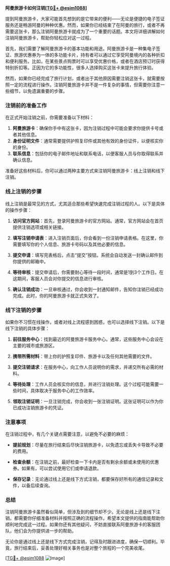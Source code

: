 **阿曼旅游卡如何注销[[TG💪+ @esim1088](https://t.me/s/esim1088)]**

提到阿曼旅游卡，大家可能首先想到的是它带来的便利——无论是便捷的电子签证服务还是畅游阿曼的种种优惠。然而，如果你已经结束了在阿曼的旅行，或者不再需要这张卡，那么注销阿曼旅游卡就成为了一个重要的话题。本文将详细讲解如何注销阿曼旅游卡，帮助你轻松应对这一过程。

首先，我们需要了解阿曼旅游卡的基本功能和用途。阿曼旅游卡是一种集电子签证、旅游优惠券为一体的多功能卡片，持有者可以通过它享受阿曼境内的各种折扣和便利服务。比如，在某些景点购票时可以享受优惠价格，或者在酒店预订时获得特别折扣等。正因为它的多功能性，很多人选择购买这张卡来提升旅行体验。

然而，如果你已经完成了旅行计划，或者出于其他原因需要注销这张卡，就需要按照一定的流程进行操作。注销阿曼旅游卡并不是一件复杂的事情，但需要你注意一些细节，以免遗漏重要的步骤。

### 注销前的准备工作

在正式开始注销之前，你需要准备以下材料：

1. **阿曼旅游卡**：确保你手中有这张卡，因为注销过程中可能会要求你提供卡号或者其他信息。
2. **身份证明文件**：通常需要提供护照复印件或其他有效的身份证件，以便核实你的身份。
3. **联系信息**：包括你的电子邮件地址和联系电话，以便客服人员与你取得联系并确认信息。

准备好这些材料后，你可以通过两种主要方式来注销阿曼旅游卡：线上注销和线下注销。

### 线上注销的步骤

线上注销是最常见的方式，尤其适合那些希望快速完成注销过程的人。以下是具体的操作步骤：

1. **访问官方网站**：首先，登录阿曼旅游卡的官方网站。通常，官方网站会在首页提供注销选项或相关链接。
   
2. **填写注销申请表**：进入注销页面后，你会看到一份注销申请表格。在这里，你需要填写你的个人信息、旅游卡号码以及其他必要的信息。

3. **提交申请**：填写完表格后，点击“提交”按钮。系统会自动发送一封确认邮件到你提供的邮箱中。

4. **等待审核**：提交申请后，你需要耐心等待一段时间，通常是1到3个工作日。在这期间，客服人员会对你提交的信息进行审核。

5. **确认注销成功**：一旦审核通过，你会收到一封通知邮件，告知你注销已经成功完成。此时，你的阿曼旅游卡就正式失效了。

### 线下注销的步骤

如果你不习惯在线操作，或者对线上流程感到困惑，也可以选择线下注销。以下是线下注销的具体步骤：

1. **前往服务中心**：找到最近的阿曼旅游卡服务中心。通常，这些服务中心会设在主要的城市或旅游区。

2. **携带所需材料**：带上你的护照复印件、旅游卡以及任何其他需要的文件。

3. **提交注销请求**：在服务中心，向工作人员说明你的需求，并递交所有必需的材料。

4. **等待处理**：工作人员会核实你的信息，并进行注销处理。这个过程可能需要一些时间，具体取决于服务中心的工作效率。

5. **领取注销证明**：一旦注销完成，你会收到一张注销证明。这张证明可以作为你已成功注销旅游卡的凭证。

### 注意事项

在注销过程中，有几个关键点需要注意，以避免不必要的麻烦：

- **提前规划**：尽量在旅行结束后尽快注销旅游卡，以免遗忘或丢失卡导致不必要的费用。
  
- **检查余额**：在注销之前，最好检查一下卡内是否有剩余余额或未使用的优惠券。如果有，可以尝试使用它们或申请退款。

- **保存记录**：无论通过线上还是线下方式注销，都要保存好所有的通信记录和文件，以备后续查询。

### 总结

注销阿曼旅游卡虽然看似简单，但涉及到的细节却不少。无论是线上还是线下注销，都需要你仔细准备材料并按照正确的流程操作。希望本文提供的指南能帮助你顺利地完成这一过程。如果你还有其他疑问，不妨直接联系阿曼旅游卡的客服团队，他们会为你提供进一步的帮助。

无论你是通过线上还是线下方式完成注销，记得及时跟进进度，确保一切顺利。毕竟，旅行结束后，妥善处理好相关事务也是对整个旅程的一个完美收尾。

[[TG💪+ @esim1088](https://t.me/s/esim1088) ![Image](https://i.postimg.cc/4NQfJmqS/Snipaste-2025-05-13-00-14-12.png)]